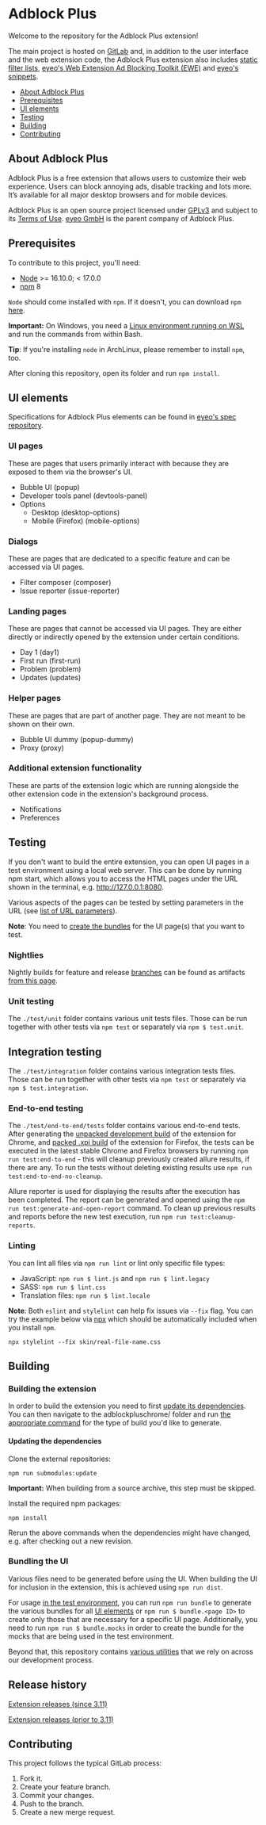 # Adblock Plus

Welcome to the repository for the Adblock Plus extension!

The main project is hosted on [GitLab][abp-ui] and, in addition to the user
interface and the web extension code, the Adblock Plus extension also includes
[static filter lists][adblockinc-rules],
[eyeo's Web Extension Ad Blocking Toolkit (EWE)][eyeo-ewe] and
[eyeo's snippets][eyeo-snippets].

- [About Adblock Plus](#about-adblock-plus)
- [Prerequisites](#prerequisites)
- [UI elements](#ui-elements)
- [Testing](#testing)
- [Building](#building)
- [Contributing](#contributing)

## About Adblock Plus

Adblock Plus is a free extension that allows users to customize their web
experience. Users can block annoying ads, disable tracking and lots more. It’s
available for all major desktop browsers and for mobile devices.

Adblock Plus is an open source project licensed under [GPLv3][gpl3] and subject
to its [Terms of Use][eyeo-terms]. [eyeo GmbH][eyeo] is the parent company of
Adblock Plus.

## Prerequisites

To contribute to this project, you'll need:

- [Node][nodejs] >= 16.10.0; < 17.0.0
- [npm][npm] 8

`Node` should come installed with `npm`. If it doesn't, you can
download `npm` [here][npm].

**Important:** On Windows, you need a [Linux environment running on WSL][ms-wsl]
and run the commands from within Bash.

**Tip**: If you're installing `node` in ArchLinux, please remember to install
`npm`, too.

After cloning this repository, open its folder and run `npm install`.

## UI elements

Specifications for Adblock Plus elements can be found in [eyeo's spec
repository][abp-spec].

### UI pages

These are pages that users primarily interact with because they are exposed to
them via the browser's UI.

- Bubble UI (popup)
- Developer tools panel (devtools-panel)
- Options
  - Desktop (desktop-options)
  - Mobile (Firefox) (mobile-options)

### Dialogs

These are pages that are dedicated to a specific feature and can be accessed via
UI pages.

- Filter composer (composer)
- Issue reporter (issue-reporter)

### Landing pages

These are pages that cannot be accessed via UI pages. They are either directly
or indirectly opened by the extension under certain conditions.

- Day 1 (day1)
- First run (first-run)
- Problem (problem)
- Updates (updates)

### Helper pages

These are pages that are part of another page. They are not meant to be shown on
their own.

- Bubble UI dummy (popup-dummy)
- Proxy (proxy)

### Additional extension functionality

These are parts of the extension logic which are running alongside the other
extension code in the extension's background process.

- Notifications
- Preferences

## Testing

If you don't want to build the entire extension, you can open UI pages in a test
environment using a local web server. This can be done by running npm start,
which allows you to access the HTML pages under the URL shown in the terminal,
e.g. http://127.0.0.1:8080.

Various aspects of the pages can be tested by setting parameters in the URL (see
[list of URL parameters](docs/test-env.md#url-parameters)).

**Note**: You need to [create the bundles](#bundling) for the UI page(s) that
you want to test.

### Nightlies

Nightly builds for feature and release [branches][wiki-branches] can be found
as artifacts [from this page][abp-ui-nightlies].

### Unit testing

The `./test/unit` folder contains various unit tests files. Those can be run
together with other tests via `npm test` or separately via `npm $ test.unit`.

## Integration testing

The `./test/integration` folder contains various integration tests files. Those
can be run together with other tests via `npm test` or separately via
`npm $ test.integration`.

### End-to-end testing

The `./test/end-to-end/tests` folder contains various end-to-end tests. After
generating the [unpacked development build][abp-webext-readme-devenv] of the
extension for Chrome, and [packed .xpi build][abp-webext-readme-build]
of the extension for Firefox, the tests can be executed in the latest stable
Chrome and Firefox browsers by running `npm run test:end-to-end` - this will
cleanup previously created allure results, if there are any. To run the tests
without deleting existing results use `npm run test:end-to-end-no-cleanup`.

Allure reporter is used for displaying the results after the execution has been
completed. The report can be generated and opened using the
`npm run test:generate-and-open-report` command. To clean up previous results
and reports before the new test execution, run `npm run test:cleanup-reports`.

### Linting

You can lint all files via `npm run lint` or lint only specific file types:
- JavaScript: `npm run $ lint.js` and `npm run $ lint.legacy`
- SASS: `npm run $ lint.css`
- Translation files: `npm run $ lint.locale`

**Note**: Both `eslint` and `stylelint` can help fix issues via `--fix` flag.
You can try the example below via [npx][npx] which should be automatically
included when you install `npm`.

`npx stylelint --fix skin/real-file-name.css`

## Building

### Building the extension

In order to build the extension you need to first
[update its dependencies](#updating-the-dependencies). You can then navigate
to the adblockpluschrome/ folder and run
[the appropriate command][abp-webext-readme-build] for the type of build you'd
like to generate.

#### Updating the dependencies

Clone the external repositories:

`npm run submodules:update`

**Important:** When building from a source archive, this step must be skipped.

Install the required npm packages:

`npm install`

Rerun the above commands when the dependencies might have changed,
e.g. after checking out a new revision.

### Bundling the UI

Various files need to be generated before using the UI. When building the UI
for inclusion in the extension, this is achieved using `npm run dist`.

For usage [in the test environment](#testing), you can run `npm run bundle` to
generate the various bundles for all [UI elements](#ui-elements) or
`npm run $ bundle.<page ID>` to create only those that are necessary for a
specific UI page.  Additionally, you need to run `npm run $ bundle.mocks` in
order to create the bundle for the mocks that are being used in the test
environment.

Beyond that, this repository contains [various utilities][wiki-utils] that we
rely on across our development process.

## Release history

[Extension releases (since 3.11)][abp-ui-tags]

[Extension releases (prior to 3.11)][abp-webext-releases]

## Contributing

This project follows the typical GitLab process:

1. Fork it.
2. Create your feature branch.
3. Commit your changes.
4. Push to the branch.
5. Create a new merge request.



[abp-spec]: https://gitlab.com/eyeo/specs/spec/tree/master/spec/abp
[abp-ui]: https://gitlab.com/eyeo/adblockplus/abpui/adblockplusui/
[abp-ui-nightlies]: https://gitlab.com/eyeo/adblockplus/abpui/adblockplusui/-/pipelines?scope=branches
[abp-ui-tags]: https://gitlab.com/eyeo/adblockplus/abpui/adblockplusui/tags
[abp-webext-readme-build]: /adblockpluschrome/README.md#building
[abp-webext-readme-devenv]: /adblockpluschrome/README.md#development-environment
[abp-webext-releases]: https://github.com/adblockplus/adblockpluschrome/releases
[adblockinc-rules]: https://gitlab.com/adblockinc/ext/rules
[badge-pipeline-image]: https://gitlab.com/eyeo/adblockplus/abpui/adblockplusui/badges/master/pipeline.svg
[badge-pipeline-link]: https://gitlab.com/eyeo/adblockplus/abpui/adblockplusui/-/commits/master
[eyeo]: https://eyeo.com/
[eyeo-ewe]: https://gitlab.com/eyeo/adblockplus/abc/webext-sdk
[eyeo-snippets]: https://gitlab.com/eyeo/snippets
[eyeo-terms]: https://adblockplus.org/terms
[gpl3]: https://www.gnu.org/licenses/gpl.html
[ms-wsl]: https://docs.microsoft.com/windows/wsl/install-win10
[nodejs]: https://nodejs.org/en/
[npm]: https://www.npmjs.com/get-npm
[npx]: https://medium.com/@maybekatz/introducing-npx-an-npm-package-runner-55f7d4bd282b
[wiki-branches]: https://gitlab.com/eyeo/adblockplus/abpui/adblockplusui/wikis/development-workflow#naming-schemes
[wiki-utils]: https://gitlab.com/eyeo/adblockplus/abpui/adblockplusui/-/wikis/utilities

